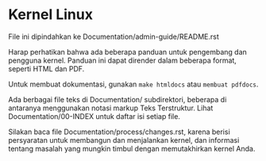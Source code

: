 
Kernel Linux
==============

File ini dipindahkan ke Documentation/admin-guide/README.rst

Harap perhatikan bahwa ada beberapa panduan untuk pengembang dan pengguna kernel.
Panduan ini dapat dirender dalam beberapa format, seperti HTML dan PDF.

Untuk membuat dokumentasi, gunakan ``make htmldocs`` atau
``membuat pdfdocs``.

Ada berbagai file teks di Documentation/ subdirektori,
beberapa di antaranya menggunakan notasi markup Teks Terstruktur.
Lihat Documentation/00-INDEX untuk daftar isi setiap file.

Silakan baca file Documentation/process/changes.rst, karena berisi
persyaratan untuk membangun dan menjalankan kernel, dan informasi tentang
masalah yang mungkin timbul dengan memutakhirkan kernel Anda.
